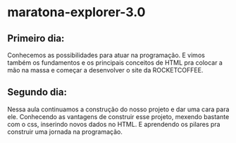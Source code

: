 # maratona-explorer-3.0

## Primeiro dia:
Conhecemos as possibilidades para atuar na programação. E vimos também os fundamentos e os principais conceitos de HTML pra colocar a mão na massa
e começar a desenvolver o site da ROCKETCOFFEE.

## Segundo dia:
Nessa aula continuamos a construção do nosso projeto e dar uma cara para ele. 
Conhecendo as vantagens de construir esse projeto, mexendo bastante com o css, inserindo novos dados no HTML.
E aprendendo os pilares pra construir uma jornada na programação. 

